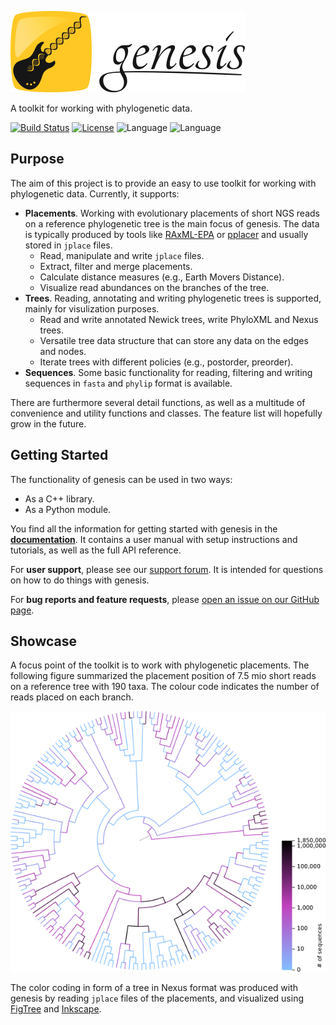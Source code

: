 ![genesis](/doc/logo/logo_readme.png?raw=true "genesis")

A toolkit for working with phylogenetic data.

[![Build Status](https://travis-ci.org/lczech/genesis.svg?branch=master)](https://travis-ci.org/lczech/genesis)
[![License](https://img.shields.io/badge/license-GPLv3-blue.svg)](http://www.gnu.org/licenses/gpl.html)
![Language](https://img.shields.io/badge/language-C%2B%2B11-lightgrey.svg)
![Language](https://img.shields.io/badge/language-python-lightgrey.svg)

Purpose
-------------------

The aim of this project is to provide an easy to use toolkit for working with phylogenetic data.
Currently, it supports:

 *  **Placements**. Working with evolutionary placements of short NGS reads on a
    reference phylogenetic tree is the main focus of genesis. The data is typically produced by
    tools like [RAxML-EPA](http://sco.h-its.org/exelixis/web/software/epa/index.html) or
    [pplacer](http://matsen.fhcrc.org/pplacer/) and usually stored in `jplace` files.
     *  Read, manipulate and write `jplace` files.
     *  Extract, filter and merge placements.
     *  Calculate distance measures (e.g., Earth Movers Distance).
     *  Visualize read abundances on the branches of the tree.
 *  **Trees**. Reading, annotating and writing phylogenetic trees is supported, mainly for
    visulization purposes.
     *  Read and write annotated Newick trees, write PhyloXML and Nexus trees.
     *  Versatile tree data structure that can store any data on the edges and nodes.
     *  Iterate trees with different policies (e.g., postorder, preorder).
 *  **Sequences**. Some basic functionality for reading, filtering and writing sequences in
    `fasta` and `phylip` format is available.

There are furthermore several detail functions, as well as a multitude of convenience and utility
functions and classes.
The feature list will hopefully grow in the future.

Getting Started
-------------------

The functionality of genesis can be used in two ways:

 *  As a C++ library.
 *  As a Python module.

You find all the information for getting started with genesis in the
**[documentation](http://doc.genesis-lib.org/)**.
It contains a user manual with setup instructions and tutorials, as well as the full API reference.

For **user support**, please see our [support forum](http://support.genesis-lib.org/).
It is intended for questions on how to do things with genesis.

For **bug reports and feature requests**, please
[open an issue on our GitHub page](https://github.com/lczech/genesis/issues).


Showcase
-------------------

A focus point of the toolkit is to work with phylogenetic placements.
The following figure summarized the placement position of 7.5 mio short reads on a
reference tree with 190 taxa. The colour code indicates the number of reads placed
on each branch.

![Phylogenetic tree with coloured branches.](/doc/img/visualize_placements.png?raw=true "Phylogenetic tree with coloured branches.")

The color coding in form of a tree in Nexus format was produced with genesis by reading `jplace`
files of the placements, and visualized using [FigTree](http://tree.bio.ed.ac.uk/software/figtree/)
and [Inkscape](https://inkscape.org).

